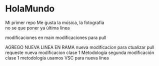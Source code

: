 # HolaMundo

Mi primer repo
Me gusta la música, la fotografía  
no se que poner ya
última línea

modificaciones en main
modificaciones para pull

AGREGO NUEVA LINEA EN RAMA
nueva modificacion para ctualizar pull requeste
nueva modificacion clase 1 Metodología
segunda modificación clase 1 metodología
usamos VSC para nueva línea
